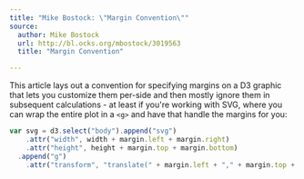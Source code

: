 ```yaml
---
title: "Mike Bostock: \"Margin Convention\""
source:
  author: Mike Bostock
  url: http://bl.ocks.org/mbostock/3019563
  title: "Margin Convention"

---
```


This article lays out a convention for specifying margins on a D3 graphic that lets you customize them per-side and then mostly ignore them in subsequent calculations - at least if you're working with SVG, where you can wrap the entire plot in a `<g>` and have that handle the margins for you:

```javascript
var svg = d3.select("body").append("svg")
    .attr("width", width + margin.left + margin.right)
    .attr("height", height + margin.top + margin.bottom)
  .append("g")
    .attr("transform", "translate(" + margin.left + "," + margin.top + ")");
```
